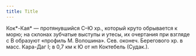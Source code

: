 ```yaml
---
title: Title
---
```


Кок*-Кая* — протянувшийся С–Ю хр., который круто обрывается к морю; на склонах
зубчатые выступы и утесы, их очертания при взгляде с В образуют «профиль М.
Волошина». Сев. оконеч. Берегового хр. в масс. Кара-Даг I; в 0,7 км к Ю от нп
Коктебель (Судак.).
